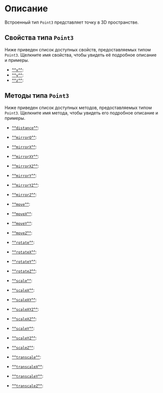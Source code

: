 # Описание
Встроенный тип `Point3` представляет точку в 3D пространстве.

## Свойства типа `Point3`
Ниже приведен список доступных свойств, предоставляемых типом `Point3`. Щелкните имя свойства, чтобы увидеть её подробное описание и примеры.

- [^^`x`^^](./props/x.md): 
- [^^`y`^^](./props/y.md): 
- [^^`z`^^](./props/z.md): 

## Методы типа `Point3`
Ниже приведен список доступных методов, предоставляемых типом `Point3`. Щелкните имя метода, чтобы увидеть его подробное описание и примеры.

- [^^`distance`^^](./methods/distance.md): 
- [^^`mirrorO`^^](./methods/mirrorO.md): 
- [^^`mirrorX`^^](./methods/mirrorX.md): 
- [^^`mirrorXY`^^](./methods/mirrorXY.md): 
- [^^`mirrorXZ`^^](./methods/mirrorXZ.md): 
- [^^`mirrorY`^^](./methods/mirrorY.md): 
- [^^`mirrorYZ`^^](./methods/mirrorYZ.md): 
- [^^`mirrorZ`^^](./methods/mirrorZ.md): 

- [^^`move`^^](./methods/move.md): 
- [^^`moveX`^^](./methods/moveX.md): 
- [^^`moveY`^^](./methods/moveY.md): 
- [^^`moveZ`^^](./methods/moveZ.md): 

- [^^`rotate`^^](./methods/rotate.md): 
- [^^`rotateX`^^](./methods/rotateX.md): 
- [^^`rotateY`^^](./methods/rotateY.md): 
- [^^`rotateZ`^^](./methods/rotateZ.md): 

- [^^`scale`^^](./methods/scale.md): 
- [^^`scaleX`^^](./methods/scaleX.md): 
- [^^`scaleXY`^^](./methods/scaleXY.md): 
- [^^`scaleXYZ`^^](./methods/scaleXYZ.md): 
- [^^`scaleXZ`^^](./methods/scaleXZ.md): 
- [^^`scaleY`^^](./methods/scaleY.md): 
- [^^`scaleYZ`^^](./methods/scaleYZ.md): 
- [^^`scaleZ`^^](./methods/scaleZ.md): 

- [^^`transcale`^^](./methods/translate.md): 
- [^^`transcaleX`^^](./methods/translateX.md): 
- [^^`transcaleY`^^](./methods/translateY.md): 
- [^^`transcaleZ`^^](./methods/translateZ.md): 
